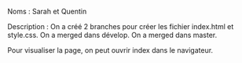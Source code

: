 Noms :
Sarah et Quentin

Description :
On a créé 2 branches pour créer les fichier index.html et style.css.
On a merged dans dévelop.
On a merged dans master.

Pour visualiser la page, on peut ouvrir index dans le navigateur.
